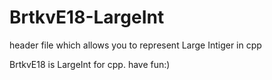 # BrtkvE18-LargeInt
header file which allows you to represent Large Intiger in cpp

BrtkvE18 is LargeInt for cpp. 
have fun:)
